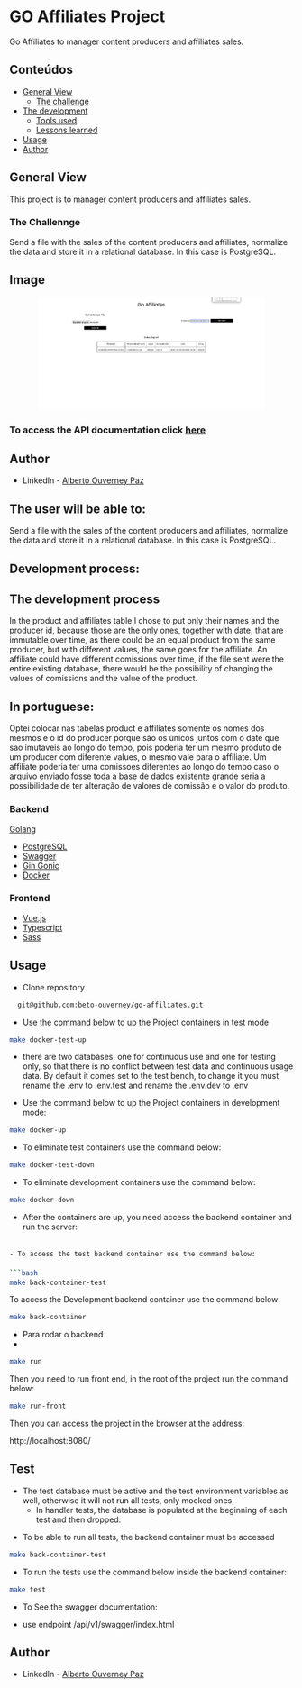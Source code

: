 # GO Affiliates Project #

Go Affiliates to manager content producers and affiliates sales.

## Conteúdos

- [General View](#general-view)
    - [The challenge](#the-chalenge)
- [The development](#the-development-process)
    - [Tools used](#tools-used)
    - [Lessons learned](#lessons-learned)
- [Usage](#usage)
- [Author](#author)

## General View

This project is to manager content producers and affiliates sales.

### The Challennge

Send a file with the sales of the content producers and affiliates, normalize the data and store it in a
relational database. In this case is PostgreSQL.

## Image

<div align="center">
  <img width="400px" height="200px" src="./img/front.png" />
</div>

### To access the API documentation click [here](https://github.com/beto-ouverney/go-affiliates/tree/desafio/backend)

## Author

- LinkedIn - [Alberto Ouverney Paz](https://www.linkedin.com/in/beto-ouverney-paz/)

## The user will be able to:

Send a file with the sales of the content producers and affiliates, normalize the data and store it in a
relational database. In this case is PostgreSQL.

## Development process:

## The development process

In the product and affiliates table I chose to put only their names and the producer id, because those are the only ones,
together with date, that are immutable over time, as there could be an equal product from the same producer,
but with different values, the same goes for the affiliate. An affiliate could have different comissions over time,
if the file sent were the entire existing database, there would be the possibility of changing the values of comissions
and the value of the product.


## In portuguese:

Optei colocar nas tabelas product e affiliates somente os nomes dos mesmos e o id do producer porque são
os únicos juntos com o date que sao imutaveis ao longo do tempo, pois poderia ter um mesmo produto de um producer com
diferente values, o mesmo vale para o affiliate. Um affiliate poderia ter uma comissoes diferentes
ao longo do tempo caso o arquivo enviado fosse toda a base de dados existente grande seria a possibilidade de
ter alteração de valores de comissão e o valor do produto.


### Backend

[Golang](https://golang.org/)
- [PostgreSQL](https://www.postgresql.org/)
- [Swagger](https://swagger.io/)
- [Gin Gonic](https://github.com/gin-gonic/gin)
- [Docker](https://www.docker.com/)

### Frontend

- [Vue.js](https://vuejs.org/)
- [Typescript](https://www.typescriptlang.org/)
- [Sass](https://sass-lang.com/)

## Usage

- Clone repository
```bash
  git@github.com:beto-ouverney/go-affiliates.git
```

- Use the command below to up the Project containers in test mode
```bash
make docker-test-up
```
- there are two databases, one for continuous use and one for testing only,
  so that there is no conflict between test data and continuous usage data.
  By default it comes set to the test bench, to change it 
  you must rename the .env to .env.test and rename the .env.dev to .env

- Use the command below to up the Project containers in development mode:
```bash
make docker-up
```
- To eliminate test containers use the command below:

```bash
make docker-test-down
```

- To eliminate development containers use the command below:

```bash
make docker-down
```

- After the containers are up, you need access the backend container and run the server:

```bash

- To access the test backend container use the command below:

```bash
make back-container-test
```

To access the Development backend container use the command below:

```bash
make back-container
```

- Para rodar o backend
-
```bash
make run
```

Then you need to run front end, in the root of the project run the command below:

```bash
make run-front
```
Then you can access the project in the browser at the address:

http://localhost:8080/

## Test

* The test database must be active and the test environment variables as well, otherwise it will not run all tests, only mocked ones.
  - In handler tests, the database is populated at the beginning of each test and then dropped.

- To be able to run all tests, the backend container must be accessed
```bash
make back-container-test
```

- To run the tests use the command below inside the backend container:

```bash
make test
```

- To See the swagger documentation:
* use endpoint /api/v1/swagger/index.html

## Author

- LinkedIn - [Alberto Ouverney Paz](https://www.linkedin.com/in/beto-ouverney-paz/)
